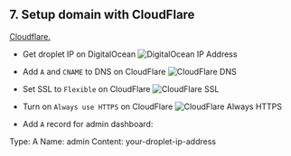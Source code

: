 ## 7. Setup domain with CloudFlare
[Cloudflare.](https://www.cloudflare.com)

 - Get droplet IP on DigitalOcean
![DigitalOcean IP Address](https://github.com/Cezerin2/cezerin2/raw/master/docs/images/do-ip.png)

 - Add `A` and `CNAME` to DNS on CloudFlare
![CloudFlare DNS](https://github.com/Cezerin2/cezerin2/raw/master/docs/images/cf-dns.png)
 - Set SSL to `Flexible` on CloudFlare
![CloudFlare SSL](https://github.com/Cezerin2/cezerin2/raw/master/docs/images/cf-ssl.png)

 - Turn on `Always use HTTPS` on CloudFlare
![CloudFlare Always HTTPS](https://github.com/Cezerin2/cezerin2/raw/master/docs/images/cf-alway-https.png)

 - Add `A` record for admin dashboard:
 
 Type: A
 Name: admin
 Content: your-droplet-ip-address
